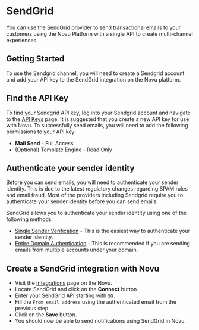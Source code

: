 # SendGrid

You can use the [SendGrid](https://sendgrid.com/) provider to send transactional emails to your customers using the Novu Platform with a single API to create multi-channel experiences.

## Getting Started

To use the Sendgrid channel, you will need to create a Sendgrid account and add your API key to the SendGrid integration on the Novu platform.

## Find the API Key

To find your Sendgrid API key, log into your Sendgrid account and navigate to the [API Keys](https://app.sendgrid.com/settings/api_keys) page.
It is suggested that you create a new API key for use with Novu. To successfully send emails, you will need to add the following permissions to your API key:

- **Mail Send** - Full Access
- (Optional) Template Engine - Read Only

## Authenticate your sender identity

Before you can send emails, you will need to authenticate your sender identity. This is due to the latest regulatory changes regarding SPAM rules and email fraud. Most of the providers including Sendgrid require you to authenticate your sender identity before you can send emails.

SendGrid allows you to authenticate your sender identity using one of the following methods:

- [Single Sender Verification](https://docs.sendgrid.com/ui/sending-email/sender-verification) - This is the easiest way to authenticate your sender identity.
- [Entire Domain Authentication](https://docs.sendgrid.com/ui/account-and-settings/how-to-set-up-domain-authentication) - This is recommended if you are sending emails from multiple accounts under your domain.

## Create a SendGrid integration with Novu

- Visit the [Integrations](https://web.novu.co/integrations) page on the Novu.
- Locate SendGrid and click on the **Connect** button.
- Enter your SendGrid API starting with `SG.`
- Fill the `From email address` using the authenticated email from the previous step.
- Click on the **Save** button.
- You should now be able to send notifications using SendGrid in Novu.
